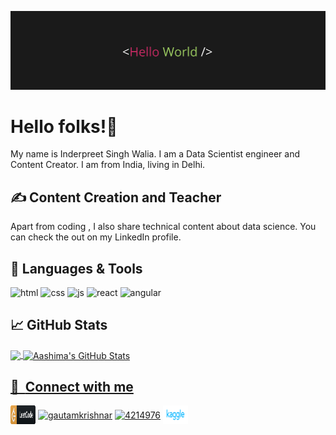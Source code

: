 

<!--
**AashimaAhuja/AashimaAhuja** is a ✨ _special_ ✨ repository because its `README.md` (this file) appears on your GitHub profile.

Here are some ideas to get you started:

- 🔭 I’m currently working on ...
- 🌱 I’m currently learning ...
- 👯 I’m looking to collaborate on ...
- 🤔 I’m looking for help with ...
- 💬 Ask me about ...
- 📫 How to reach me: ...
- 😄 Pronouns: ...
- ⚡ Fun fact: ...
-->
![Header](https://github.com/AashimaAhuja/AashimaAhuja/blob/main/images/banner.png)

# Hello folks!👋

My name is Inderpreet Singh Walia. I am a Data Scientist engineer and Content Creator. I am from India, living in Delhi.

## &#x270d; Content Creation and Teacher

Apart from coding , I also share technical content about data science. You can check the out on my LinkedIn profile.

## 🔧 Languages & Tools
<p align='left'>
  <img src="https://upload.wikimedia.org/wikipedia/commons/thumb/6/61/HTML5_logo_and_wordmark.svg/2048px-HTML5_logo_and_wordmark.svg.png" alt="html" width="40" height="40">
  <img src='https://upload.wikimedia.org/wikipedia/commons/thumb/d/d5/CSS3_logo_and_wordmark.svg/1200px-CSS3_logo_and_wordmark.svg.png' alt="css" width="40" height="40">
  <img src='https://upload.wikimedia.org/wikipedia/commons/6/6a/JavaScript-logo.png' height='30' width='auto' alt="js">
   <img src="https://upload.wikimedia.org/wikipedia/commons/thumb/a/a7/React-icon.svg/1280px-React-icon.svg.png" alt="react" width="auto" height="40"/>
   <img src="https://angular.io/assets/images/logos/angular/angular.svg" alt="angular" width="40" height="40"/>
</p>


## &#x1f4c8; GitHub Stats
<a href="https://github.com/sidakwalia/Inderpreet-Singh">
  <img align="center" src="https://github-readme-stats.vercel.app/api/top-langs/?username=sidakwalia&title_color=ffffff&text_color=c9cacc&icon_color=2bbc8a&bg_color=1d1f21&langs_count=3" />
</a>
<a href="https://github.com/sidakwalia/Inderpreet-Singh">
  <img align="center" src="https://github-readme-stats.vercel.app/api?username=sidakwalia&show_icons=true&line_height=27&count_private=true&title_color=ffffff&text_color=c9cacc&icon_color=2bbc8a&bg_color=1d1f21" alt="Aashima's GitHub Stats" />
<!-- </a>
<a href="https://github.com/sidakwalia/Inderpreet-Singh">
   <img align="center" src="https://github-readme-stats.vercel.app/api/pin/?username=sidakwalia&repo=Masonary&title_color=ffffff&text_color=c9cacc&icon_color=2bbc8a&bg_color=1d1f21" />
</a>
<a href="https://github.com/sidakwalia/Inderpreet-Singh">
   <img align="center" src="https://github-readme-stats.vercel.app/api/pin/?username=sidakwalia&repo=star-wars &title_color=ffffff&text_color=c9cacc&icon_color=2bbc8a&bg_color=1d1f21" />
</a>
<a href="https://github.com/sidakwalia/Inderpreet-Singh">
   <img align="center" src="https://github-readme-stats.vercel.app/api/pin/?username=sidakwalia&repo=Infinite-scroll &title_color=ffffff&text_color=c9cacc&icon_color=2bbc8a&bg_color=1d1f21" />
</a> -->

## 🔗 &nbsp;**Connect with me**
<p align="left">
<a href="https://leetcode.com/sidakw/" target="blank"><img align="center" src="https://github.com/sidakwalia/Icon/blob/main/leetcode_button_icon_151892.svg" alt="gautamkrishnar" height="30" width="40" /></a>
<a href="https://www.linkedin.com/in/inderpreet-singh-walia-899328132/" target="blank"><img align="center" src="https://raw.githubusercontent.com/rahuldkjain/github-profile-readme-generator/master/src/images/icons/Social/linked-in-alt.svg" alt="gautamkrishnar" height="30" width="40" /></a>
<a href="https://stackoverflow.com/users/16266028/inderpreet-singh" target="blank"><img align="center" src="https://raw.githubusercontent.com/rahuldkjain/github-profile-readme-generator/master/src/images/icons/Social/stack-overflow.svg" alt="4214976" height="30" width="40" /></a>
<a href="https://www.kaggle.com/inder123" target="blank"><img align="center" src="https://github.com/sidakwalia/Icon/blob/main/download.png" alt="Kaggle" height="30" width="40" /></a>



[1.1]: https://i.imgur.com/Vahbdkj.png (linkedin icon)
